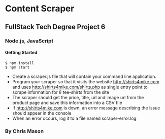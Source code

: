 # Content Scraper
## FullStack Tech Degree Project 6

### Node.js, JavaScript

#### Getting Started
```
$ npm install
$ npm start
```
- Create a scraper.js file that will contain your command line application.
- Program your scraper so that it visits the website http://shirts4mike.com and uses http://shirts4mike.com/shirts.php as single entry point to scrape information for 8 tee-shirts from the site
- The scraper should get the price, title, url and image url from the product page and save this information into a CSV file
- If http://shirts4mike.com is down, an error message describing the issue should appear in the console
- When an error occurs, log it to a file named scraper-error.log

### By Chris Mason

